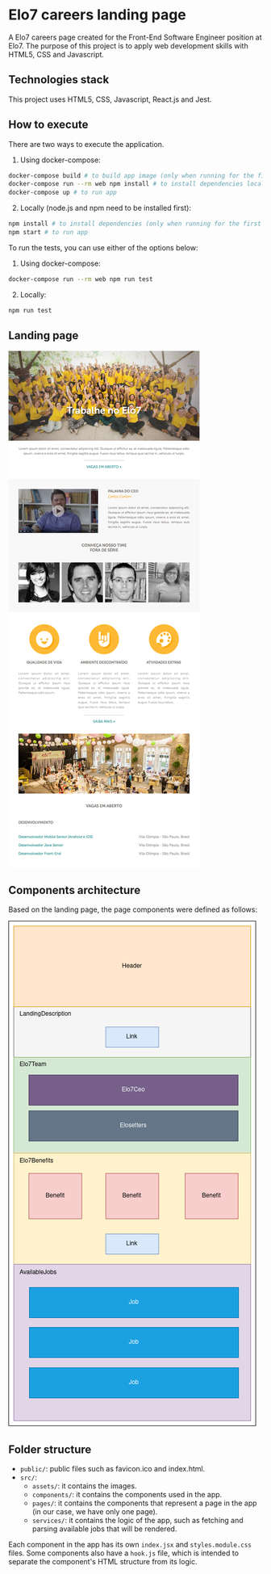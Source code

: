 # Elo7 careers landing page

A Elo7 careers page created for the Front-End Software Engineer position at Elo7. The purpose of this project is to apply web development skills with HTML5, CSS and Javascript.

## Technologies stack

This project uses HTML5, CSS, Javascript, React.js and Jest.

## How to execute

There are two ways to execute the application.

1) Using docker-compose:
```sh
docker-compose build # to build app image (only when running for the first time)
docker-compose run --rm web npm install # to install dependencies locally (only when running for the first time)
docker-compose up # to run app
```

2) Locally (node.js and npm need to be installed first):
```sh
npm install # to install dependencies (only when running for the first time)
npm start # to run app
```

To run the tests, you can use either of the options below:

1) Using docker-compose:
```sh
docker-compose run --rm web npm run test
```

2) Locally:
```sh
npm run test
```

## Landing page

![Landing page](docs/vagas.png)

## Components architecture

Based on the landing page, the page components were defined as follows:

![Components architecture](docs/components.png)

## Folder structure

- `public/`: public files such as favicon.ico and index.html.
- `src/`:
  - `assets/`: it contains the images.
  - `components/`: it contains the components used in the app.
  - `pages/`: it contains the components that represent a page in the app (in our case, we have only one page).
  - `services/`: it contains the logic of the app, such as fetching and parsing available jobs that will be rendered.

Each component in the app has its own `index.jsx` and `styles.module.css` files. Some components also have a `hook.js` file, which is intended to separate the component's HTML structure from its logic.

